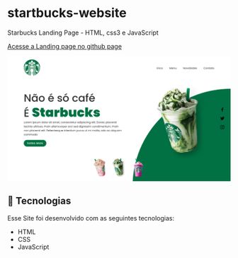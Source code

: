 # startbucks-website
Starbucks Landing Page  - HTML, css3 e JavaScript 

<p><a href="https://github.com/Edy-ux/startbucks-website"> Acesse a Landing page no github page </a> </p>

<img   src='assets/strabucks.png' >


## 🚀 Tecnologias

Esse Site foi desenvolvido com as seguintes tecnologias:

- HTML
- CSS
- JavaScript



